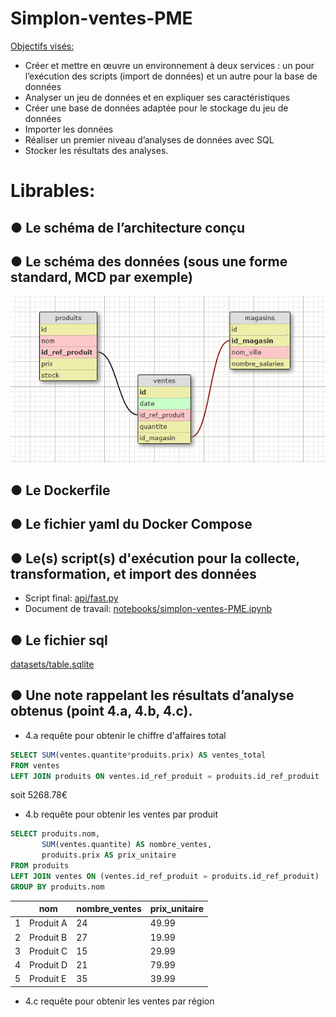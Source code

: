 # Simplon-ventes-PME
[Objectifs visés:](brief/Brief%20projet%20Analyser%20les%20ventes%20d’une%20PME%20-%20Data%20Engineer%20-%20V2.pdf)
- Créer et mettre en œuvre un environnement à deux services : un pour l’exécution des scripts (import de données) et un autre pour la base de données
- Analyser un jeu de données et en expliquer ses caractéristiques
- Créer une base de données adaptée pour le stockage du jeu de données
- Importer les données
- Réaliser un premier niveau d’analyses de données avec SQL
- Stocker les résultats des analyses.


# Librables:

## ● Le schéma de l’architecture conçu

## ● Le schéma des données (sous une forme standard, MCD par exemple)
<div style="text-align:center">
  <img src="schema_tables.png" width="600">
</div>

## ● Le Dockerfile

## ● Le fichier yaml du Docker Compose

## ● Le(s) script(s) d'exécution pour la collecte, transformation, et import des données
- Script final: [api/fast.py](api/fast.py)
- Document de travail: [notebooks/simplon-ventes-PME.ipynb](notebooks/simplon-ventes-PME.ipynb)

## ● Le fichier sql
[datasets/table.sqlite](datasets/table.sqlite)

## ● Une note rappelant les résultats d’analyse obtenus (point 4.a, 4.b, 4.c).
- 4.a requête pour obtenir le chiffre d'affaires total
```sql
SELECT SUM(ventes.quantite*produits.prix) AS ventes_total 
FROM ventes
LEFT JOIN produits ON ventes.id_ref_produit = produits.id_ref_produit
```
soit 5268.78€

- 4.b requête pour obtenir les ventes par produit
```sql
SELECT produits.nom,
       SUM(ventes.quantite) AS nombre_ventes,
       produits.prix AS prix_unitaire
FROM produits
LEFT JOIN ventes ON (ventes.id_ref_produit = produits.id_ref_produit)
GROUP BY produits.nom
```
|   | nom | nombre_ventes | prix_unitaire |
| - | ------------- | ------------- | ------------- |
| 1 | Produit A  | 24  | 49.99  |
| 2 | Produit B  | 27  | 19.99  |
| 3 | Produit C  | 15  | 29.99  |
| 4 | Produit D  | 21  | 79.99  |
| 5 | Produit E  | 35  | 39.99  |

- 4.c requête pour obtenir les ventes par région
